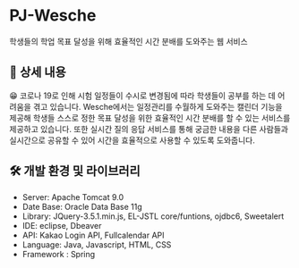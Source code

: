 # PJ-Wesche
학생들의 학업 목표 달성을 위해 효율적인 시간 분배를 도와주는 웹 서비스



## 📖 상세 내용

😁  코로나 19로 인해 시험 일정들이 수시로 변경됨에 따라 학생들이 공부를 하는 데 어려움을 겪고 있습니다. Wesche에서는 일정관리를 수월하게 도와주는 캘린더 기능을 제공해 학생들 스스로 정한 목표 달성을 위한 효율적인 시간 분배를 할 수 있는 서비스를 제공하고 있습니다. 또한 실시간 질의 응답 서비스를 통해 궁금한 내용을 다른 사람들과 실시간으로 공유할 수 있어 시간을 효율적으로 사용할 수 있도록 도와줍니다.

## 🛠️ 개발 환경 및 라이브러리

- Server: Apache Tomcat 9.0
- Date Base: Oracle Data Base 11g
- Library: JQuery-3.5.1.min.js, EL-JSTL core/funtions, ojdbc6, Sweetalert
- IDE: eclipse, Dbeaver
- API:  Kakao Login API, Fullcalendar API
- Language: Java, Javascript, HTML, CSS
- Framework : Spring
